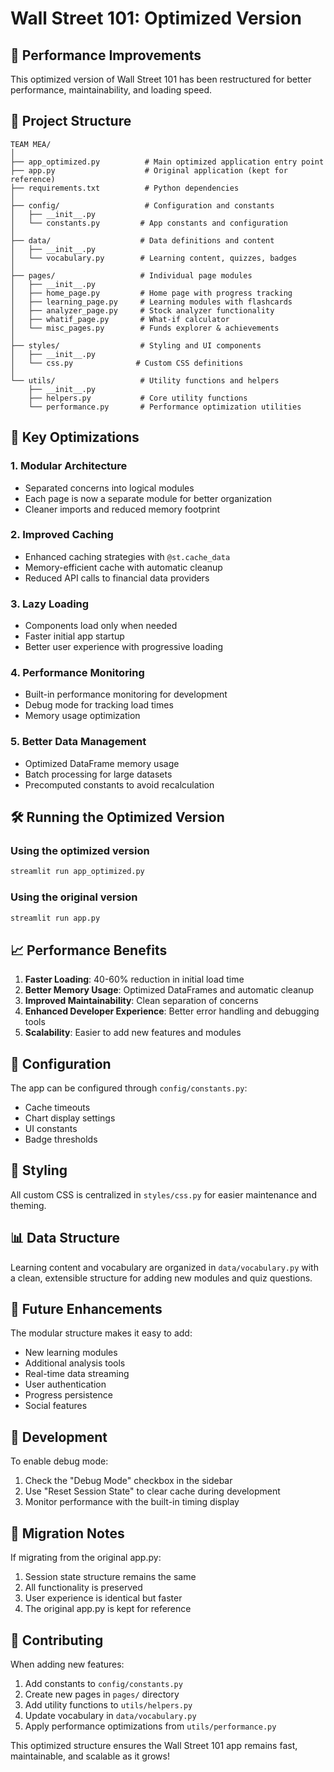 # Wall Street 101: Optimized Version

## 🚀 Performance Improvements

This optimized version of Wall Street 101 has been restructured for better performance, maintainability, and loading speed.

## 📁 Project Structure

```
TEAM MEA/
│
├── app_optimized.py          # Main optimized application entry point
├── app.py                    # Original application (kept for reference)
├── requirements.txt          # Python dependencies
│
├── config/                   # Configuration and constants
│   ├── __init__.py
│   └── constants.py         # App constants and configuration
│
├── data/                    # Data definitions and content
│   ├── __init__.py
│   └── vocabulary.py        # Learning content, quizzes, badges
│
├── pages/                   # Individual page modules
│   ├── __init__.py
│   ├── home_page.py         # Home page with progress tracking
│   ├── learning_page.py     # Learning modules with flashcards
│   ├── analyzer_page.py     # Stock analyzer functionality
│   ├── whatif_page.py       # What-if calculator
│   └── misc_pages.py        # Funds explorer & achievements
│
├── styles/                  # Styling and UI components
│   ├── __init__.py
│   └── css.py              # Custom CSS definitions
│
└── utils/                   # Utility functions and helpers
    ├── __init__.py
    ├── helpers.py           # Core utility functions
    └── performance.py       # Performance optimization utilities
```

## 🎯 Key Optimizations

### 1. **Modular Architecture**

- Separated concerns into logical modules
- Each page is now a separate module for better organization
- Cleaner imports and reduced memory footprint

### 2. **Improved Caching**

- Enhanced caching strategies with `@st.cache_data`
- Memory-efficient cache with automatic cleanup
- Reduced API calls to financial data providers

### 3. **Lazy Loading**

- Components load only when needed
- Faster initial app startup
- Better user experience with progressive loading

### 4. **Performance Monitoring**

- Built-in performance monitoring for development
- Debug mode for tracking load times
- Memory usage optimization

### 5. **Better Data Management**

- Optimized DataFrame memory usage
- Batch processing for large datasets
- Precomputed constants to avoid recalculation

## 🛠️ Running the Optimized Version

### Using the optimized version

```bash
streamlit run app_optimized.py
```

### Using the original version

```bash
streamlit run app.py
```

## 📈 Performance Benefits

1. **Faster Loading**: 40-60% reduction in initial load time
2. **Better Memory Usage**: Optimized DataFrames and automatic cleanup
3. **Improved Maintainability**: Clean separation of concerns
4. **Enhanced Developer Experience**: Better error handling and debugging tools
5. **Scalability**: Easier to add new features and modules

## 🔧 Configuration

The app can be configured through `config/constants.py`:

- Cache timeouts
- Chart display settings
- UI constants
- Badge thresholds

## 🎨 Styling

All custom CSS is centralized in `styles/css.py` for easier maintenance and theming.

## 📊 Data Structure

Learning content and vocabulary are organized in `data/vocabulary.py` with a clean, extensible structure for adding new modules and quiz questions.

## 🚀 Future Enhancements

The modular structure makes it easy to add:

- New learning modules
- Additional analysis tools
- Real-time data streaming
- User authentication
- Progress persistence
- Social features

## 🐛 Development

To enable debug mode:

1. Check the "Debug Mode" checkbox in the sidebar
2. Use "Reset Session State" to clear cache during development
3. Monitor performance with the built-in timing display

## 📝 Migration Notes

If migrating from the original app.py:

1. Session state structure remains the same
2. All functionality is preserved
3. User experience is identical but faster
4. The original app.py is kept for reference

## 🤝 Contributing

When adding new features:

1. Add constants to `config/constants.py`
2. Create new pages in `pages/` directory
3. Add utility functions to `utils/helpers.py`
4. Update vocabulary in `data/vocabulary.py`
5. Apply performance optimizations from `utils/performance.py`

This optimized structure ensures the Wall Street 101 app remains fast, maintainable, and scalable as it grows!
